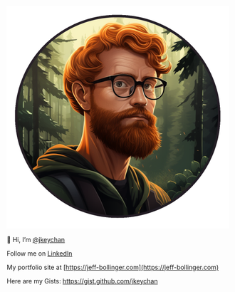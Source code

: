 <!---
jkeychan/jkeychan is a ✨ special ✨ repository because its `README.md` (this file) appears on your GitHub profile.
You can click the Preview link to take a look at your changes.
--->


![avatar and profile photo centered above a simple text intro](https://github.com/jkeychan/jkeychan/blob/main/avatar.d355c64ac071e83edeabfc9c51f454d32.png)

👋  Hi, I’m [@jkeychan](https://github.com/jkeychan)


  Follow me on [LinkedIn](https://www.linkedin.com/in/jeffb0llinger/)
  
  My portfolio site at [https://jeff-bollinger.com](https://jeff-bollinger.com)
  
  Here are my Gists: https://gist.github.com/jkeychan
  



